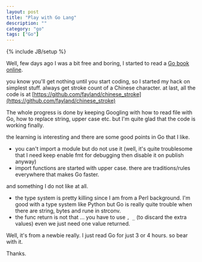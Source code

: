 ```yaml
---
layout: post
title: "Play with Go Lang"
description: ""
category: "go"
tags: ["Go"]
---
```

{% include JB/setup %}

Well, few days ago I was a bit free and boring, I started to read a [Go book online](https://github.com/astaxie/build-web-application-with-golang).

you know you'll get nothing until you start coding, so I started my hack on simplest stuff. always get stroke count of a Chinese character. at last, all the code is at [https://github.com/fayland/chinese_stroke](https://github.com/fayland/chinese_stroke)

The whole progress is done by keeping Googling with how to read file with Go, how to replace string, upper case etc. but I'm quite glad that the code is working finally.

the learning is interesting and there are some good points in Go that I like.

 * you can't import a module but do not use it (well, it's quite troublesome that I need keep enable fmt for debugging then disable it on publish anyway)
 * import functions are started with upper case. there are traditions/rules everywhere that makes Go faster.

and something I do not like at all.

 * the type system is pretty killing since I am from a Perl background. I'm good with a type system like Python but Go is really quite trouble when there are string, bytes and rune in strconv.
 * the func return is not that ... you have to use `, _` (to discard the extra values) even we just need one value returned.

Well, it's from a newbie really. I just read Go for just 3 or 4 hours. so bear with it.

Thanks.